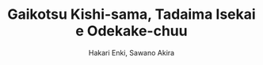 --- 
slug: "gaikotsu-kishi-sama-tadaima-isekai-e-odekake-chuu"
title: "Gaikotsu Kishi-sama, Tadaima Isekai e Odekake-chuu"
publishdate: "2019-01-03"
src: "https://365manga.net/manga/gaikotsu-kishi-sama-tadaima-isekai-e-odekake-chuu"
author: "Hakari Enki, Sawano Akira"
image: "https://data.365manga.net/images/thumbnails/32581-gaikotsu-kishi-sama-tadaima-isekai-e-odekake-chuu.jpg"
tags: ["Action","Adventure","Comedy","Fantasy","Supernatural"]
chapters: ["Chapter 18 ","Chapter 17: Bringer Of Clamaity I ","Chapter 16: An Elven Bride ","Chapter 15: Arian Being Drunk ","Chapter 14 ","Chapter 13 ","Chapter 12 ","Chapter 11 ","Chapter 10 ","Chapter 9 ","Chapter 8 ","Chapter 7 ","Chapter 6 ","Chapter 5 ","Chapter 4 ","Chapter 3 ","Vol.1 Chapter 2: Chapter 2 ","Vol.1 Chapter 1: Chapter 1"]
chapterlinks: ["https://365manga.net/gaikotsu-kishi-sama-tadaima-isekai-e-odekake-chuu/chapter-18.html","https://365manga.net/gaikotsu-kishi-sama-tadaima-isekai-e-odekake-chuu/chapter-17.html","https://365manga.net/gaikotsu-kishi-sama-tadaima-isekai-e-odekake-chuu/chapter-16.html","https://365manga.net/gaikotsu-kishi-sama-tadaima-isekai-e-odekake-chuu/chapter-15.html","https://365manga.net/gaikotsu-kishi-sama-tadaima-isekai-e-odekake-chuu/chapter-14.html","https://365manga.net/gaikotsu-kishi-sama-tadaima-isekai-e-odekake-chuu/chapter-13.html","https://365manga.net/gaikotsu-kishi-sama-tadaima-isekai-e-odekake-chuu/chapter-12.html","https://365manga.net/gaikotsu-kishi-sama-tadaima-isekai-e-odekake-chuu/chapter-11.html","https://365manga.net/gaikotsu-kishi-sama-tadaima-isekai-e-odekake-chuu/chapter-10.html","https://365manga.net/gaikotsu-kishi-sama-tadaima-isekai-e-odekake-chuu/chapter-9.html","https://365manga.net/gaikotsu-kishi-sama-tadaima-isekai-e-odekake-chuu/chapter-8.html","https://365manga.net/gaikotsu-kishi-sama-tadaima-isekai-e-odekake-chuu/chapter-7.html","https://365manga.net/gaikotsu-kishi-sama-tadaima-isekai-e-odekake-chuu/chapter-6.html","https://365manga.net/gaikotsu-kishi-sama-tadaima-isekai-e-odekake-chuu/chapter-5.html","https://365manga.net/gaikotsu-kishi-sama-tadaima-isekai-e-odekake-chuu/chapter-4.html","https://365manga.net/gaikotsu-kishi-sama-tadaima-isekai-e-odekake-chuu/chapter-3.html","https://365manga.net/gaikotsu-kishi-sama-tadaima-isekai-e-odekake-chuu/chapter-2.html","https://365manga.net/gaikotsu-kishi-sama-tadaima-isekai-e-odekake-chuu/chapter-1.html"]
description: "The protagonist fell asleep while playing an online game. However, he awoke in a strange world with his game character’s appearance. In a state of shock, he noticed that he was equipped with nothing but his strongest weapon and armor. To make matters worse, our hero’s appearance was changed by the special avatar skin 『Skeleton』 when he enter this new world. The protagonist wanted to live without drawing attention, but he got acquainted with the dark elf Ariana and received her request.
This very similar to:
+ Overlord"
---